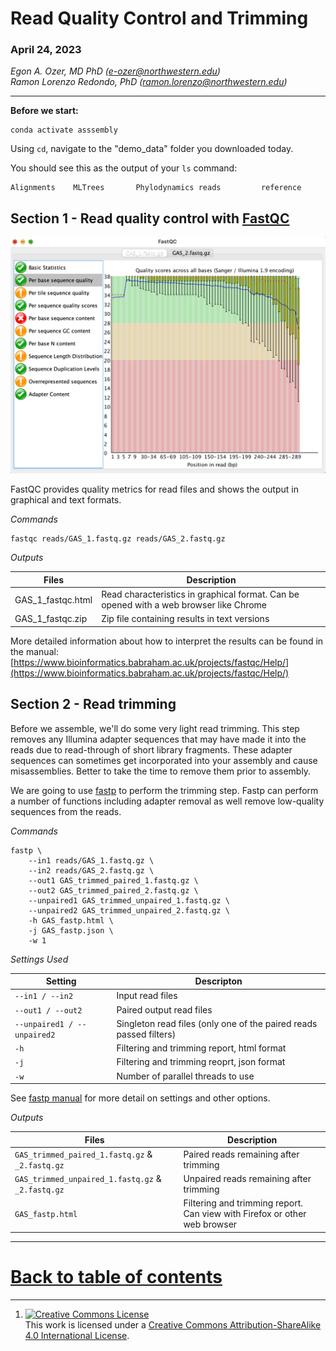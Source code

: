 # Read Quality Control and Trimming

### April 24, 2023

*Egon A. Ozer, MD PhD (<e-ozer@northwestern.edu>)*  
*Ramon Lorenzo Redondo, PhD (<ramon.lorenzo@northwestern.edu>)* 

----

**Before we start:**

```Shell
conda activate asssembly
```

Using `cd`, navigate to the "demo_data" folder you downloaded today. 

You should see this as the output of your `ls` command:

```
Alignments    MLTrees       Phylodynamics reads         reference
```


## Section 1 - Read quality control with [FastQC](https://www.bioinformatics.babraham.ac.uk/projects/fastqc/)

<img src="../images/fastqc_example.png" width=600/>

FastQC provides quality metrics for read files and shows the output in graphical and text formats. 

_Commands_

```Shell
fastqc reads/GAS_1.fastq.gz reads/GAS_2.fastq.gz
```

_Outputs_

Files | Description
--- | ---
GAS_1_fastqc.html | Read characteristics in graphical format. Can be opened with a web browser like Chrome
GAS_1_fastqc.zip | Zip file containing results in text versions


More detailed information about how to interpret the results can be found in the manual: [https://www.bioinformatics.babraham.ac.uk/projects/fastqc/Help/](https://www.bioinformatics.babraham.ac.uk/projects/fastqc/Help/)

## Section 2 - Read trimming

Before we assemble, we'll do some very light read trimming. This step removes any Illumina adapter sequences that may have made it into the reads due to read-through of short library fragments. These adapter sequences can sometimes get incorporated into your assembly and cause misassemblies. Better to take the time to remove them prior to assembly. 

We are going to use [fastp](https://github.com/OpenGene/fastp) to perform the trimming step. Fastp can perform a number of functions including adapter removal as well remove low-quality sequences from the reads. 

_Commands_ 

```Shell
fastp \
    --in1 reads/GAS_1.fastq.gz \
    --in2 reads/GAS_2.fastq.gz \
    --out1 GAS_trimmed_paired_1.fastq.gz \
    --out2 GAS_trimmed_paired_2.fastq.gz \
    --unpaired1 GAS_trimmed_unpaired_1.fastq.gz \
    --unpaired2 GAS_trimmed_unpaired_2.fastq.gz \
    -h GAS_fastp.html \
    -j GAS_fastp.json \
    -w 1
```    
_Settings Used_

Setting | Descripton
--- | ---
`--in1 / --in2` | Input read files
`--out1 / --out2` |  Paired output read files
`--unpaired1 / --unpaired2` | Singleton read files (only one of the paired reads passed filters)  
`-h` | Filtering and trimming report, html format
`-j` | Filtering and trimming reoprt, json format
`-w` | Number of parallel threads to use
   

See [fastp manual](https://github.com/OpenGene/fastp/blob/master/README.md) for more detail on settings and other options.

_Outputs_

Files | Description
--- | ---
`GAS_trimmed_paired_1.fastq.gz` & `_2.fastq.gz` | Paired reads remaining after trimming
`GAS_trimmed_unpaired_1.fastq.gz` & `_2.fastq.gz` | Unpaired reads remaining after trimming 
`GAS_fastp.html` | Filtering and trimming report. Can view with Firefox or other web browser


---

# [Back to table of contents](../README.md)


---
1. <a rel="license" href="http://creativecommons.org/licenses/by-sa/4.0/"><img alt="Creative Commons License" style="border-width:0" src="https://i.creativecommons.org/l/by-sa/4.0/88x31.png" /></a><br />This work is licensed under a <a rel="license" href="http://creativecommons.org/licenses/by-sa/4.0/">Creative Commons Attribution-ShareAlike 4.0 International License</a>.